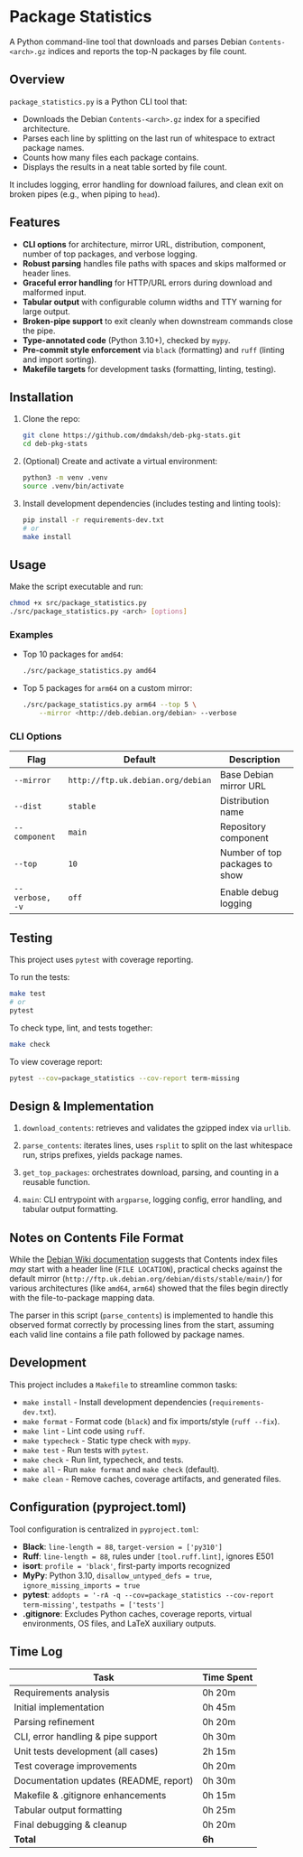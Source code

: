 # Package Statistics

A Python command-line tool that downloads and parses Debian `Contents-<arch>.gz` indices and reports the top-N packages by file count.

## Overview

`package_statistics.py` is a Python CLI tool that:

- Downloads the Debian `Contents-<arch>.gz` index for a specified architecture.
- Parses each line by splitting on the last run of whitespace to extract package names.
- Counts how many files each package contains.
- Displays the results in a neat table sorted by file count.

It includes logging, error handling for download failures, and clean exit on broken pipes (e.g., when piping to `head`).

## Features

- **CLI options** for architecture, mirror URL, distribution, component, number of top packages, and verbose logging.
- **Robust parsing** handles file paths with spaces and skips malformed or header lines.
- **Graceful error handling** for HTTP/URL errors during download and malformed input.
- **Tabular output** with configurable column widths and TTY warning for large output.
- **Broken-pipe support** to exit cleanly when downstream commands close the pipe.
- **Type-annotated code** (Python 3.10+), checked by `mypy`.
- **Pre-commit style enforcement** via `black` (formatting) and `ruff` (linting and import sorting).
- **Makefile targets** for development tasks (formatting, linting, testing).

## Installation

1. Clone the repo:

   ```bash
   git clone https://github.com/dmdaksh/deb-pkg-stats.git
   cd deb-pkg-stats
   ```

2. (Optional) Create and activate a virtual environment:

   ```bash
   python3 -m venv .venv
   source .venv/bin/activate
   ```

3. Install development dependencies (includes testing and linting tools):

   ```bash
   pip install -r requirements-dev.txt
   # or
   make install
   ```

## Usage

Make the script executable and run:

```bash
chmod +x src/package_statistics.py
./src/package_statistics.py <arch> [options]
```

### Examples

- Top 10 packages for `amd64`:

  ```bash
  ./src/package_statistics.py amd64
  ```

- Top 5 packages for `arm64` on a custom mirror:

  ```bash
  ./src/package_statistics.py arm64 --top 5 \
      --mirror <http://deb.debian.org/debian> --verbose
  ```

### CLI Options

| Flag            | Default                           | Description                    |
| --------------- | --------------------------------- | ------------------------------ |
| `--mirror`      | `http://ftp.uk.debian.org/debian` | Base Debian mirror URL         |
| `--dist`        | `stable`                          | Distribution name              |
| `--component`   | `main`                            | Repository component           |
| `--top`         | `10`                              | Number of top packages to show |
| `--verbose, -v` | `off`                             | Enable debug logging           |

## Testing

This project uses `pytest` with coverage reporting.

To run the tests:

```bash
make test
# or
pytest
```

To check type, lint, and tests together:

```bash
make check
```

To view coverage report:

```bash
pytest --cov=package_statistics --cov-report term-missing
```

## Design & Implementation

1. `download_contents`: retrieves and validates the gzipped index via `urllib`.

2. `parse_contents`: iterates lines, uses `rsplit` to split on the last whitespace run, strips prefixes, yields package names.

3. `get_top_packages`: orchestrates download, parsing, and counting in a reusable function.

4. `main`: CLI entrypoint with `argparse`, logging config, error handling, and tabular output formatting.

## Notes on Contents File Format

While the [Debian Wiki documentation](https://wiki.debian.org/RepositoryFormat#A.22Contents.22_indices) suggests that Contents index files _may_ start with a header line (`FILE LOCATION`), practical checks against the default mirror (`http://ftp.uk.debian.org/debian/dists/stable/main/`) for various architectures (like `amd64`, `arm64`) showed that the files begin directly with the file-to-package mapping data.

The parser in this script (`parse_contents`) is implemented to handle this observed format correctly by processing lines from the start, assuming each valid line contains a file path followed by package names.

## Development

This project includes a `Makefile` to streamline common tasks:

- `make install` - Install development dependencies (`requirements-dev.txt`).
- `make format` - Format code (`black`) and fix imports/style (`ruff --fix`).
- `make lint` - Lint code using `ruff`.
- `make typecheck` - Static type check with `mypy`.
- `make test` - Run tests with `pytest`.
- `make check` - Run lint, typecheck, and tests.
- `make all` - Run `make format` and `make check` (default).
- `make clean` - Remove caches, coverage artifacts, and generated files.

## Configuration (pyproject.toml)

Tool configuration is centralized in `pyproject.toml`:

- **Black**: `line-length = 88`, `target-version = ['py310']`
- **Ruff**: `line-length = 88`, rules under `[tool.ruff.lint]`, ignores E501
- **isort**: `profile = 'black'`, first-party imports recognized
- **MyPy**: Python 3.10, `disallow_untyped_defs = true`, `ignore_missing_imports = true`
- **pytest**: `addopts = '-rA -q --cov=package_statistics --cov-report term-missing'`, `testpaths = ['tests']`
- **.gitignore**: Excludes Python caches, coverage reports, virtual environments, OS files, and LaTeX auxiliary outputs.

## Time Log

| Task                                   | Time Spent |
| -------------------------------------- | ---------- |
| Requirements analysis                  | 0h 20m     |
| Initial implementation                 | 0h 45m     |
| Parsing refinement                     | 0h 20m     |
| CLI, error handling & pipe support     | 0h 30m     |
| Unit tests development (all cases)     | 2h 15m     |
| Test coverage improvements             | 0h 20m     |
| Documentation updates (README, report) | 0h 30m     |
| Makefile & .gitignore enhancements     | 0h 15m     |
| Tabular output formatting              | 0h 25m     |
| Final debugging & cleanup              | 0h 20m     |
| **Total**                              | **6h**     |
